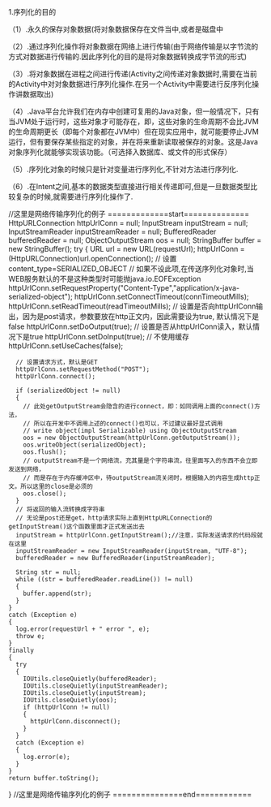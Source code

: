 1.序列化的目的

  （1）.永久的保存对象数据(将对象数据保存在文件当中,或者是磁盘中

  （2）.通过序列化操作将对象数据在网络上进行传输(由于网络传输是以字节流的方式对数据进行传输的.因此序列化的目的是将对象数据转换成字节流的形式)

  （3）.将对象数据在进程之间进行传递(Activity之间传递对象数据时,需要在当前的Activity中对对象数据进行序列化操作.在另一个Activity中需要进行反序列化操作讲数据取出)

  （4）.Java平台允许我们在内存中创建可复用的Java对象，但一般情况下，只有当JVM处于运行时，这些对象才可能存在，即，这些对象的生命周期不会比JVM的生命周期更长（即每个对象都在JVM中）但在现实应用中，就可能要停止JVM运行，但有要保存某些指定的对象，并在将来重新读取被保存的对象。这是Java对象序列化就能够实现该功能。（可选择入数据库、或文件的形式保存）

  （5）.序列化对象的时候只是针对变量进行序列化,不针对方法进行序列化.

  （6）.在Intent之间,基本的数据类型直接进行相关传递即可,但是一旦数据类型比较复杂的时候,就需要进行序列化操作了.





//这里是网络传输序列化的例子 =============start==============
HttpURLConnection httpUrlConn = null;
    InputStream inputStream = null;
    InputStreamReader inputStreamReader = null;
    BufferedReader bufferedReader = null;
    ObjectOutputStream oos = null;
    StringBuffer buffer = new StringBuffer();
    try
    {
      URL url = new URL(requestUrl);
      httpUrlConn = (HttpURLConnection)url.openConnection();
      // 设置content_type=SERIALIZED_OBJECT
      // 如果不设此项,在传送序列化对象时,当WEB服务默认的不是这种类型时可能抛java.io.EOFException
      httpUrlConn.setRequestProperty("Content-Type","application/x-java-serialized-object");
      httpUrlConn.setConnectTimeout(connTimeoutMills);
      httpUrlConn.setReadTimeout(readTimeoutMills);
      // 设置是否向httpUrlConn输出，因为是post请求，参数要放在http正文内，因此需要设为true, 默认情况下是false
      httpUrlConn.setDoOutput(true);
      // 设置是否从httpUrlConn读入，默认情况下是true
      httpUrlConn.setDoInput(true);
      // 不使用缓存
      httpUrlConn.setUseCaches(false);

      // 设置请求方式，默认是GET
      httpUrlConn.setRequestMethod("POST");
      httpUrlConn.connect();

      if (serializedObject != null)
      {
        // 此处getOutputStream会隐含的进行connect，即：如同调用上面的connect()方法，
        // 所以在开发中不调用上述的connect()也可以，不过建议最好显式调用
        // write object(impl Serializable) using ObjectOutputStream
        oos = new ObjectOutputStream(httpUrlConn.getOutputStream());
        oos.writeObject(serializedObject);
        oos.flush();
        // outputStream不是一个网络流，充其量是个字符串流，往里面写入的东西不会立即发送到网络，
        // 而是存在于内存缓冲区中，待outputStream流关闭时，根据输入的内容生成http正文。所以这里的close是必须的
        oos.close();
      }
      // 将返回的输入流转换成字符串
      // 无论是post还是get，http请求实际上直到HttpURLConnection的getInputStream()这个函数里面才正式发送出去
      inputStream = httpUrlConn.getInputStream();//注意，实际发送请求的代码段就在这里
      inputStreamReader = new InputStreamReader(inputStream, "UTF-8");
      bufferedReader = new BufferedReader(inputStreamReader);

      String str = null;
      while ((str = bufferedReader.readLine()) != null)
      {
        buffer.append(str);
      }
    }
    catch (Exception e)
    {
      log.error(requestUrl + " error ", e);
      throw e;
    }
    finally
    {
      try
      {
        IOUtils.closeQuietly(bufferedReader);
        IOUtils.closeQuietly(inputStreamReader);
        IOUtils.closeQuietly(inputStream);
        IOUtils.closeQuietly(oos);
        if (httpUrlConn != null)
        {
          httpUrlConn.disconnect();
        }
      }
      catch (Exception e)
      {
        log.error(e);
      }
    }
    return buffer.toString();
  }
//这里是网络传输序列化的例子 ===============end============